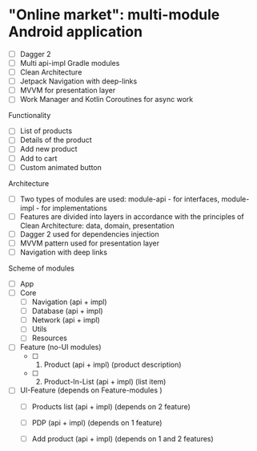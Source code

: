 # "Online market": multi-module Android application

- [ ] Dagger 2
- [ ] Multi api-impl Gradle modules 
- [ ] Clean Architecture
- [ ] Jetpack Navigation with deep-links
- [ ] MVVM for presentation layer
- [ ] Work Manager and Kotlin Coroutines for async work

Functionality

- [ ] List of products
- [ ] Details of the product
- [ ] Add new product
- [ ] Add to cart
- [ ] Custom animated button

Architecture

- [ ] Two types of modules are used: module-api - for interfaces, module-impl - for implementations
- [ ] Features are divided into layers in accordance with the principles of Clean Architecture: data, domain, presentation
- [ ] Dagger 2 used for dependencies injection
- [ ] MVVM pattern used for presentation layer 
- [ ] Navigation with deep links

Scheme of modules

- [ ] App
- [ ] Core
    - [ ] Navigation (api + impl)
    - [ ] Database (api + impl)
    - [ ] Network (api + impl)
    - [ ] Utils
    - [ ] Resources
- [ ] Feature (no-UI modules)
    - [ ] 1. Product (api + impl) (product description)
    - [ ] 2. Product-In-List (api + impl) (list item)
- [ ] UI-Feature (depends on Feature-modules )
    - [ ] Products list (api + impl) (depends on 2 feature)
    - [ ] PDP (api + impl) (depends on 1 feature)
    - [ ] Add product (api + impl) (depends on 1 and 2 features)


